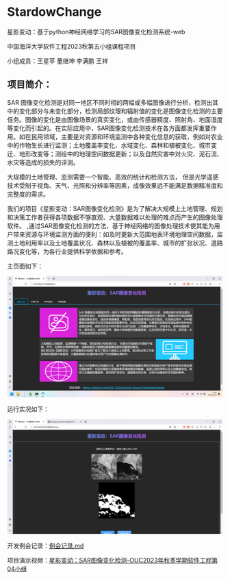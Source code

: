# StardowChange
星影变动：基于python神经网络学习的SAR图像变化检测系统-web

中国海洋大学软件工程2023秋第五小组课程项目

小组成员：王星苹 董继坤 李满鹏 王祥

## 项目简介： 

SAR 图像变化检测是对同一地区不同时相的两幅或多幅图像进行分析，检测出其中的变化部分与未变化部分，检测局部纹理和辐射值的变化是图像变化检测的主要任务。图像的变化是由图像场景的真实变化，或由传感器精度、照射角、地面湿度等变化而引起的。在实际应用中，SAR图像变化检测技术在各方面都发挥重要作用。如在民用领域，主要是对资源和环境监测中各种变化信息的获取，例如对农业中的作物生长进行监测；土地覆盖率变化、水域变化、森林和植被变化、城市变迁、地形改变等；测绘中的地理空间数据更新；以及自然灾害中对火灾、泥石流、水灾等造成的损失的评测。

大规模的土地管理、监测需要一个智能、高效的统计和检测方法， 但是光学遥感技术受制于视角、天气、光照和分辨率等因素，成像效果远不能满足数据精准度和完整度的需求。

我们的项目《星影变动：SAR图像变化检测》是为了解决大规模上土地管理、规划和决策工作者获得各项数据不够直观、大量数据难以处理的难点而产生的图像处理软件。 ,通过SAR图像变化检测的方法，基于神经网络的图像处理技术使其能为用户带来资源与环境监测方面的便利：如及时更新大范围地表环境地理空间数据，监测土地利用率以及土地覆盖状况、森林以及植被的覆盖率、城市的扩张状况、道路路况变化等，为各行业提供科学依据和参考。

主页面如下：

![主页](pictures/mainpage.png)

运行实况如下：

![实况](pictures/sample.png)

开发例会记录：[例会记录.md](https://github.com/OUC-2023autumn-Group5/StardowChange/blob/main/%E4%BE%8B%E4%BC%9A%E8%AE%B0%E5%BD%95.md)

项目演示视频：[星影变动：SAR图像变化检测-OUC2023年秋季学期软件工程第04小组](https://www.bilibili.com/video/BV1J94y1u7yG/)
